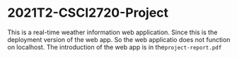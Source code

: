 # 2021T2-CSCI2720-Project #
<p>This is a real-time weather information web application. Since this is the deployment version of the web app. So the web applicatio does not function on localhost. The introduction of the web app is in the<code>project-report.pdf</code></p>

